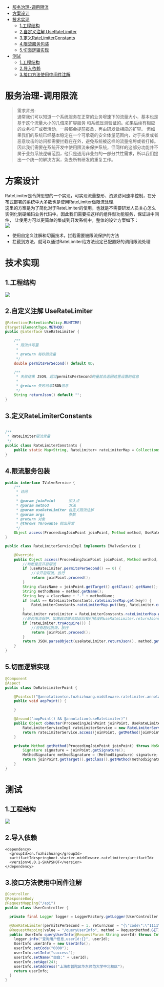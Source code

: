<!-- TOC -->
* [服务治理-调用限流](#服务治理-调用限流)
* [方案设计](#方案设计)
* [技术实现](#技术实现)
  * [1.工程结构](#1工程结构)
  * [2.自定义注解 UseRateLimiter](#2自定义注解-useratelimiter)
  * [3.定义RateLimiterConstants](#3定义ratelimiterconstants)
  * [4.限流服务包装](#4限流服务包装)
  * [5.切面逻辑实现](#5切面逻辑实现)
* [测试](#测试)
  * [1.工程结构](#1工程结构-1)
  * [2.导入依赖](#2导入依赖)
  * [3.接口方法使用中间件注解](#3接口方法使用中间件注解)
<!-- TOC -->

# 服务治理-调用限流
>需求背景:<br>
> 通常我们可以知道一个系统服务在正常的业务增速下的流量大小，基本也是基于这个流量大小的几倍来扩容服务
> 和系统压测验证的。如果后续有相应的业务推广或者活动，一般都会提前报备，再由研发做相应的扩容。
> 但如果我们的系统已经基本稳定在一个可承载的安全体量范围内，对于突发或者恶意攻击的访问都需要拦截在在外，避免系统被这样的流量拖垮或者打掉。
> 因此我们需要在系统开发中使用限流来保护系统，但同样的这部分功能并不属于业务系统逻辑范围，他只是通用非业务的一部分共性需求，所以我们提出一个统一的解决方案，免去所有研发的重复工作。

# 方案设计
RateLimiter是令牌思想的一个实现，可实现流量整形、资源访问速率控制，在分布式部署的系统中大多数也是使用RateLimiter做限流处理.<br>
这里的方案是为了简化对于RateLimiter的使用，也就是不需要研发人员关心怎么实例化到硬编码业务代码中。因此我们需要把这样的组件型功能服务，保证进中间件，
让使用方可以更简单的集成到开发系统中，整体的设计方案如下：<br>
<img src="https://raw.githubusercontent.com/zhuangfuzhi/notes-images/main/imgs/image-20231026222806763.png">
* 使用自定义注解和切面技术，拦截需要被限流保护的方法
* 拦截到方法，就可以通过RateLimiter给方法设定已配置好的调用限流处理

# 技术实现
## 1.工程结构
<img src="https://raw.githubusercontent.com/zhuangfuzhi/notes-images/main/imgs/image-20231026223502615.png">

## 2.自定义注解 UseRateLimiter
```java
@Retention(RetentionPolicy.RUNTIME)
@Target(ElementType.METHOD)
public @interface UseRateLimiter {

    /**
     * 限流许可量
     *
     * @return 每秒限流量
     */
    double permitsPerSecond() default 0D;

    /**
     * 失败结果 JSON，超过permitsPerSecond的量就会返回这里设置的信息
     *
     * @return 失败结果JSON信息
     */
    String returnJson() default "";
}

```
## 3.定义RateLimiterConstants
```java

/**
 * RateLimiter限流常量
 */
public class RateLimiterConstants {
    public static Map<String, RateLimiter> rateLimiterMap = Collections.synchronizedMap(new HashMap<String, RateLimiter>());
}

```
## 4.限流服务包装
```java
public interface IValveService {
    /**
     * 访问
     *
     * @param joinPoint      加入点
     * @param method         方法
     * @param useRateLimiter 自定义限流注解
     * @param args           参数
     * @return 对象
     * @throws Throwable 抛出异常
     */
    Object access(ProceedingJoinPoint joinPoint, Method method, UseRateLimiter useRateLimiter, Object[] args) throws Throwable;
}
```
```java
public class RateLimiterServiceImpl implements IValveService {

    @Override
    public Object access(ProceedingJoinPoint joinPoint, Method method, UseRateLimiter useRateLimiter, Object[] args) throws Throwable {
        //判断是否开启限流
        if (useRateLimiter.permitsPerSecond() == 0) {
            //未开启限流，放行
            return joinPoint.proceed();
        }
        String clazzName = joinPoint.getTarget().getClass().getName();
        String methodName = method.getName();
        String key = clazzName + "." + methodName;
        if (null == RateLimiterConstants.rateLimiterMap.get(key)) {
            RateLimiterConstants.rateLimiterMap.put(key, RateLimiter.create(useRateLimiter.permitsPerSecond()));
        }
        RateLimiter rateLimiter = RateLimiterConstants.rateLimiterMap.get(key);
        //是否限流保护，如果超过限流就返回我们预设的useRateLimiter.returnJson()
        if (rateLimiter.tryAcquire()) {
            //没有超过限流，放行
            return joinPoint.proceed();
        }
        return JSON.parseObject(useRateLimiter.returnJson(), method.getReturnType());
    }
}
```
## 5.切面逻辑实现
```java
@Component
@Aspect
public class DoRateLimiterPoint {

    @Pointcut("@annotation(cn.fuzhizhuang.middleware.ratelimiter.annotation.UseRateLimiter)")
    public void aopPoint() {

    }

    @Around("aopPoint() && @annotation(useRateLimiter)")
    public Object doRouter(ProceedingJoinPoint joinPoint, UseRateLimiter useRateLimiter) throws Throwable {
        RateLimiterServiceImpl rateLimiterService = new RateLimiterServiceImpl();
        return rateLimiterService.access(joinPoint, getMethod(joinPoint), useRateLimiter, joinPoint.getArgs());
    }

    private Method getMethod(ProceedingJoinPoint joinPoint) throws NoSuchMethodException {
        Signature signature = joinPoint.getSignature();
        MethodSignature methodSignature = (MethodSignature) signature;
        return joinPoint.getTarget().getClass().getMethod(methodSignature.getName(), methodSignature.getParameterTypes());
    }
}
```

# 测试
## 1.工程结构
<img src="https://raw.githubusercontent.com/zhuangfuzhi/notes-images/main/imgs/image-20231026234144013.png">

## 2.导入依赖
```
<dependency>
  <groupId>cn.fuzhizhuang</groupId>
  <artifactId>springboot-starter-middleware-ratelimiter</artifactId>
  <version>0.0.1-SNAPSHOT</version>
</dependency>            
```
## 3.接口方法使用中间件注解
```java
@Controller
@ResponseBody
@RequestMapping("/api")
public class UserController {

  private final Logger logger = LoggerFactory.getLogger(UserController.class);

  @UseRateLimiter(permitsPerSecond = 1, returnJson = "{\"code\":\"1111\",\"info\":\"调用方法超过最大次数,限流返回！\"}")
  @RequestMapping(value = "/queryUserInfo", method = RequestMethod.GET)
  public UserInfo queryUserInfo(@RequestParam String userId) throws InterruptedException {
    logger.info("查询用户信息,userId:{}", userId);
    UserInfo userInfo = new UserInfo();
    userInfo.setCode("0000");
    userInfo.setInfo("success");
    userInfo.setName("白白:" + userId);
    userInfo.setAge(24);
    userInfo.setAddress("上海市普陀区华东师范大学中北校区");
    return userInfo;
  }
}

```